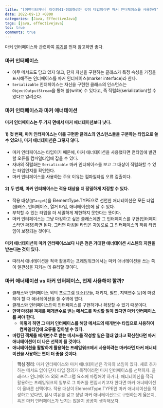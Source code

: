 ```yaml
---
title: "[이펙티브자바] 아이템41-정의하려는 것이 타입이라면 마커 인터페이스를 사용하라"
date: 2022-09-13 +0800
categories: [Java, EffectiveJava]
tags: [java, effectivejava]
toc: true
comments: true
---
```


마커 인터페이스와 관련하여 [여기](https://kjhoon0330.tistory.com/m/entry/Java-%EB%A7%88%EC%BB%A4-%EC%9D%B8%ED%84%B0%ED%8E%98%EC%9D%B4%EC%8A%A4%EC%97%90-%EB%8C%80%ED%95%98%EC%97%AC)를 먼저 참고하면 좋다.

### 마커 인터페이스
- 아무 메서드도 담고 있지 않고, 단지 자신을 구현하는 클래스가 특정 속성을 가짐을 표시해주는 인터페이스를 마커 인터페이스(marker interface)라 한다.
- `Serializable` 인터페이스는 자신을 구현한 클래스의 인스턴스는 `ObjectOutputStream`을 통해 쓸(write) 수 있다고, 즉 직렬화(serialization)할 수 있다고 알려준다.

### 마커 인터페이스과 마커 애너테이션
<b>마커 인터페이스는 두 가지 면에서 마커 애너테이션보다 낫다.</b>

#### 1) 첫 번째, 마커 인터페이스는 이를 구현한 클래스의 인스턴스들을 구분하는 타입으로 쓸 수 있으나, 마커 애너테이션은 그렇지 않다.

- 마커 인터페이스는 타입이기 때문에, 마커 애너테이션을 사용했다면 런타임에 발견할 오류를 컴파일타임에 잡을 수 있다.
- 자바의 직렬화는 `Serializable` 마커 인터페이스를 보고 그 대상이 직렬화할 수 있는 타입인지를 확인한다.
- 마커 인터페이스를 사용하는 주요 이유는 컴파일타임 오류 검출이다.

#### 2) 두 번째, 마커 인터페이스는 적용 대상을 더 정밀하게 지정할 수 있다.
- 적용 대상(`@Target`)을 ElementType.TYPE으로 선언한 애너테이션은 모든 타입(클래스, 인터페이스, 열거 타입, 애너테이션)에 달 수 있다.
- 부착할 수 있는 타입을 더 세밀하게 제한하지 못한다는 뜻이다.
- 마커 인터페이스는 그냥 마킹하고 싶은 클래스에만 그 인터페이스를 구현(인터페이스라면 확장)하면 된다. 그러면 마킹된 타입은 자동으로 그 인터페이스의 하위 타입임이 보장되는 것이다.

#### 마커 애너테이션이 마커 인터페이스보다 나은 점은 거대한 애너테이션 시스템의 지원을 받는다는 것이 있다. 

- 따라서 애너테이션을 적극 활용하는 프레임워크에서는 마커 애너테이션을 쓰는 쪽이 일관성을 지키는 데 유리할
것이다.

### 마커 애너테이션 vs 마커 인터페이스, 언제 사용해야 할까?
- 클래스와 인터페이스 외의 프로그램 요소(모듈, 패키지, 필드, 지역변수 등)에 마킹해야 할 때 애너테이션을 쓸 수밖에 없다.
- 클래스와 인터페이스만이 인터페이스를 구현하거나 확장할 수 있기 때문이다.
- <b>만약 마킹된 객체를 매개변수로 받는 메서드를 작성할 일이 있다면 마커 인터페이스를 써야 한다.</b>
    - <b>이렇게 하면 그 마커 인터페이스를 해당 메서드의 매개변수 타입으로 사용하여 컴파일타임에 오류를 잡아낼 수 있다.</b>
- <b>마킹된 객체를 매개변수로 받는 메서드를 작성할 일은 절대 없다고 확신한다면 마커 애너테이션이 더 나은 선택이 될 것이다.</b>
- <b>애너테이션을 활발하게 활용하는 프레임워크에서 사용하려는 마커라면 마커 애너테이션을 사용하는 편이 더 좋을 것이다.</b>

> **핵심 정리**: 마커 인터페이스와 마커 애너테이션은 각자의 쓰임이 있다. 새로 추가하는 메서드 없이 단지 타입 정의가 목적이라면 마커 인터페이스를 선택하자. 클래스나 인터페이스 외의 프로그램 요소에 마킹해야 하거나, 애너테이션을 적극 활용하는 프레임워크의 일부로 그 마커를 편입시키고자 한다면 마커 애너테이션이 올바른 선택이다. 적용 대상이 ElementType.TYPE인 마커 애너테이션을 작성하고 있다면, 잠시 여유를 갖고 정말 마커 애너테이션으로 구현하는게 옳은지, 혹은 마커 인터페이스가 낫지는 않을지 곰곰이 생각해보자.
